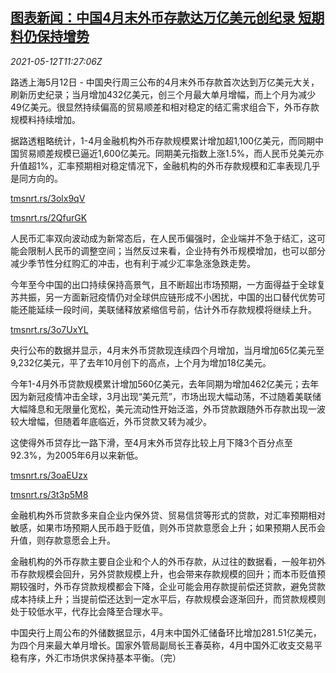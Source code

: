 <!--1620819063000-->
[图表新闻：中国4月末外币存款达万亿美元创纪录 短期料仍保持增势](https://cn.reuters.com/article/graphic-china-april-fx-deposit-0512-idCNKBS2CT1F8)
------

<div><i>2021-05-12T11:27:06Z</i></div><p>路透上海5月12日 - 中国央行周三公布的4月末外币存款首次达到万亿美元大关，刷新历史纪录；当月增加432亿美元，创三个月最大单月增幅，而上个月为减少49亿美元。很显然持续偏高的贸易顺差和相对稳定的结汇需求组合下，外币存款规模料持续增加。</p><p>据路透粗略统计，1-4月金融机构外币存款规模累计增加超1,100亿美元，而同期中国贸易顺差规模已逼近1,600亿美元。同期美元指数上涨1.5%，而人民币兑美元亦升值超1%，汇率预期相对稳定情况下，金融机构的外币存款规模和汇率表现几乎是同方向的。</p><p><a href="https://tmsnrt.rs/3olx9qV">tmsnrt.rs/3olx9qV</a></p><p><a href="https://tmsnrt.rs/2QfurGK">tmsnrt.rs/2QfurGK</a></p><p>人民币汇率双向波动成为新常态后，在人民币偏强时，企业端并不急于结汇，这可能会限制人民币的调整空间；当然反过来看，企业持有外币规模增加，也可以部分减少季节性分红购汇的冲击，也有利于减少汇率急涨急跌走势。</p><p>今年至今中国的出口持续保持高景气，且不断超出市场预期，一方面得益于全球复苏共振，另一方面新冠疫情仍对全球供应链形成不小困扰，中国的出口替代优势可能还能延续一段时间，美联储释放紧缩信号前，估计外币存款规模将继续上升。</p><p><a href="https://tmsnrt.rs/3o7UxYL">tmsnrt.rs/3o7UxYL</a></p><p>央行公布的数据并显示，4月末外币贷款现连续四个月增加，当月增加65亿美元至9,232亿美元，平了去年10月创下的高点，上个月为增加18亿美元。</p><p>今年1-4月外币贷款规模累计增加560亿美元，去年同期为增加462亿美元；去年因为新冠疫情冲击全球，3月出现“美元荒”，市场出现大幅动荡，不过随着美联储大幅降息和无限量化宽松，美元流动性开始泛滥，外币贷款跟随外币存款出现一波较大增幅，但随着年底临近，外币贷款又转为减少。</p><p>这使得外币贷存比一路下滑，至4月末外币贷存比较上月下降3个百分点至92.3%，为2005年6月以来新低。</p><p><a href="https://tmsnrt.rs/3oaEUzx">tmsnrt.rs/3oaEUzx</a></p><p><a href="https://tmsnrt.rs/3t3p5M8">tmsnrt.rs/3t3p5M8</a></p><p>金融机构外币贷款多来自企业内保外贷、贸易信贷等形式的贷款，对汇率预期相对敏感，如果市场预期人民币趋于贬值，则外币贷款意愿会上升；如果预期人民币会升值，则存款意愿会上升。</p><p>金融机构的外币存款主要自企业和个人的外币存款，从过往的数据看，一般年初外币存款规模会回升，另外贷款规模上升，也会带来存款规模的回升；而本币贬值预期较强时，外币存贷款规模都会下降，企业可能会用存款提前偿还贷款，避免贷款成本持续上升；当提前偿还达到一定水平后，存款规模会逐渐回升，而贷款规模则处于较低水平，代存比会降至合理水平。</p><p>中国央行上周公布的外储数据显示，4月末中国外汇储备环比增加281.51亿美元，为四个月来最大单月增长。国家外管局副局长王春英称，4月中国外汇收支交易平稳有序，外汇市场供求保持基本平衡。（完）</p>

